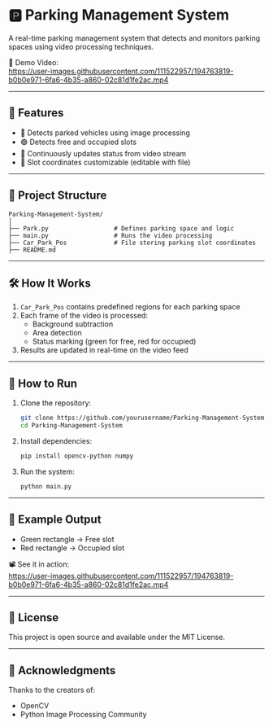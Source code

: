# 🅿️ Parking Management System

A real-time parking management system that detects and monitors parking spaces using video processing techniques.

🎥 Demo Video:  
https://user-images.githubusercontent.com/111522957/194763819-b0b0e971-6fa6-4b35-a860-02c81d1fe2ac.mp4

---

## 📌 Features

- 🧠 Detects parked vehicles using image processing
- 🟢 Detects free and occupied slots
- 🔄 Continuously updates status from video stream
- 💾 Slot coordinates customizable (editable with file)

---

## 📁 Project Structure

```
Parking-Management-System/
│
├── Park.py                  # Defines parking space and logic
├── main.py                  # Runs the video processing
├── Car_Park_Pos             # File storing parking slot coordinates
├── README.md
```

---

## 🛠️ How It Works

1. `Car_Park_Pos` contains predefined regions for each parking space
2. Each frame of the video is processed:
   - Background subtraction
   - Area detection
   - Status marking (green for free, red for occupied)
3. Results are updated in real-time on the video feed

---

## 🚀 How to Run

1. Clone the repository:
   ```bash
   git clone https://github.com/yourusername/Parking-Management-System.git
   cd Parking-Management-System
   ```

2. Install dependencies:
   ```bash
   pip install opencv-python numpy
   ```

3. Run the system:
   ```bash
   python main.py
   ```

---

## 🎯 Example Output

- Green rectangle → Free slot  
- Red rectangle → Occupied slot

📽️ See it in action:  
https://user-images.githubusercontent.com/111522957/194763819-b0b0e971-6fa6-4b35-a860-02c81d1fe2ac.mp4

---

## 📄 License

This project is open source and available under the MIT License.

---

## 🙌 Acknowledgments

Thanks to the creators of:
- OpenCV
- Python Image Processing Community
